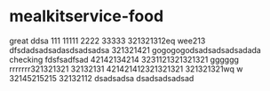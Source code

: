 # mealkitservice-food
great
ddsa
111
11111
2222
33333
321321312eq  wee213
dfsdadsadsadasdsadsadsa
321321421
gogogogodsadsadsadsadada
checking
fdsfsadfsad
42142134214
3231121321321321
gggggg
rrrrrrr321321321
32132131
421421412321321321
321321321wq  w
32145215215
32132112
dsadsadsa
dsadsadsadsad
